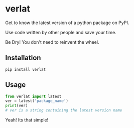 # verlat

Get to know the latest version of a python package on PyPI.

Use code written by other people and save your time.

Be Dry! You don't need to reinvent the wheel.

## Installation

```shell
pip install verlat
```

## Usage

```python
from verlat import latest
ver = latest('package_name')
print(ver)
# ver is a string containing the latest version name
```

Yeah! Its that simple!
